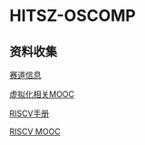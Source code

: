 # HITSZ-OSCOMP
## 资料收集
[赛道信息](https://github.com/oscomp/proj8-RVM)

[虚拟化相关MOOC](https://cnmooc.org/portal/course/5610/14956.mooc)

[RISCV手册](http://crva.ict.ac.cn/documents/RISC-V-Reader-Chinese-v2p1.pdf)

[RISCV MOOC](http://www.icourse163.org/course/ZJU-1452997167)
